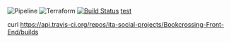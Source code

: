 ![Pipeline](https://imgur.com/4AUX83R.png)
![Terraform](https://imgur.com/SFR5Zx8.png)
[![Build Status](https://travis-ci.org/ita-social-projects/Bookcrossing-Back-End.svg?branch=develop)](https://travis-ci.org/ita-social-projects/Bookcrossing-Back-End)
[test](https://api.travis-ci.org/repos/ita-social-projects/Bookcrossing-Front-End/builds)

curl https://api.travis-ci.org/repos/ita-social-projects/Bookcrossing-Front-End/builds
